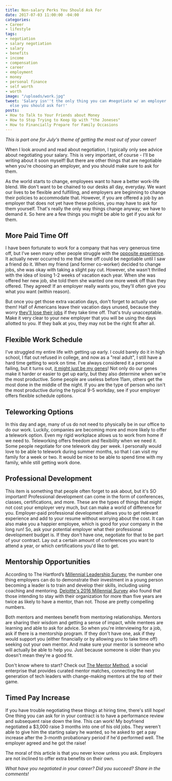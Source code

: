 ```yaml
---
title: Non-salary Perks You Should Ask For
date: 2017-07-03 11:00:00 -04:00
categories:
- Career
- lifestyle
tags:
- negotiation
- salary negotiation
- salary
- benefits
- income
- compensation
- career
- employment
- money
- personal finance
- self worth
- worth
image: "/uploads/work.jpg"
tweet: 'Salary isn''t the only thing you can #negotiate w/ an employer. Find out what
  else you should ask for!'
posts:
- How to Talk to Your Friends about Money
- How to Stop Trying to Keep Up with "the Joneses"
- How to Financially Prepare for Family Occasions
---
```


*This is part one for July's theme of getting the most out of your career!*

When I look around and read about negotiation, I typically only see advice about negotiating your salary. This is very important, of course - I'll be writing about it soon myself! But there are other things that are negotiable when you're choosing an employer, and you should make sure to ask for them.

As the world starts to change, employees want to have a better work-life blend. We don't want to be chained to our desks all day, everyday. We want our lives to be flexible and fulfilling, and employers are beginning to change their policies to accommodate that. However, if you are offered a job by an employer that does not yet have these policies, you may have to ask for them yourself. That's really the only way things change anyway; we have to demand it. So here are a few things you might be able to get if you ask for them.

## More Paid Time Off

I have been fortunate to work for a company that has very generous time off, but I've seen many other people struggle with the [opposite experience](https://www.forbes.com/sites/niallmccarthy/2017/06/26/american-workers-have-a-miserable-vacation-allowance-infographic/#2936c1d6126d). It actually never occurred to me that time off could be negotiable until I saw a friend do it. When my friend (and former co-worker) decided to change jobs, she was okay with taking a slight pay cut. However, she wasn't thrilled with the idea of losing 1-2 weeks of vacation each year. When she was offered her new job, she told them she wanted one more week off than they offered. They agreed! If an employer really wants you, they'll often give you what you want (within reason).

But once you get those extra vacation days, don't forget to actually use them! Half of Americans leave their vacation days unused, because they worry [they'll lose their jobs](http://www.marketwatch.com/story/55-of-american-workers-dont-take-all-their-paid-vacation-2016-06-15) if they take time off. That's truly unacceptable. Make it very clear to your new employer that you will be using the days allotted to you. If they balk at you, they may not be the right fit after all. 

## Flexible Work Schedule

I've struggled my entire life with getting up early. I could barely do it in high school, I flat out refused in college, and now as a "real adult", I still have a hard time getting to work on time. I've always considered it a personal failing, but it turns out, [it might just be my genes](https://www.facebook.com/Vox/videos/657820167738922/?pnref=story)! Not only do our genes make it harder or easier to get up early, but they also determine when we're the most productive. Some people are useless before 11am, others get the most done in the middle of the night. If you are the type of person who isn't the most productive during the typical 9-5 workday, see if your employer offers flexible schedule options.

## Teleworking Options

In this day and age, many of us do not need to physically be in our office to do our work. Luckily, companies are becoming more and more likely to offer a telework option. Even my rigid workplace allows us to work from home if we need to. Teleworking offers freedom and flexibility when we need it. Some people negotiate for one telework day per week. I personally would love to be able to telework during summer months, so that I can visit my family for a week or two. It would be nice to be able to spend time with my family, while still getting work done. 

## Professional Development

This item is something that people often forget to ask about, but it's SO important! Professional development can come in the form of conferences, classes, certifications, and more. These are the types of things that might not cost your employer very much, but can make a world of difference for you. Employer-paid professional development allows you to get relevant experience and add to your resume without worrying about the cost. It can also make you a happier employee, which is good for your company in the long run! So, ask your potential employer what their professional development budget is. If they don't have one, negotiate for that to be part of your contract. Lay out a certain amount of conferences you want to attend a year, or which certifications you'd like to get.

## Mentorship Opportunities

According to The Hartford’s [Millennial Leadership Survey](https://www.thehartford.com/sites/the_hartford/files/2015-millennial-leadership.pdf), the number one thing employers can do to demonstrate their investment in a young person becoming a leader is to train and develop their skills, including using coaching and mentoring. [Deloitte's 2016 Millennial Survey](https://www2.deloitte.com/content/dam/Deloitte/global/Documents/About-Deloitte/gx-millenial-survey-2016-exec-summary.pdf) also found that those intending to stay with their organization for more than five years are twice as likely to have a mentor, than not. Those are pretty compelling numbers.

Both mentors and mentees benefit from mentoring relationships. Mentors are sharing their wisdom and getting a sense of impact, while mentees are learning and able to ask for advice. So when you're interviewing for a job, ask if there is a mentorship program. If they don't have one, ask if they would support you (either financially or by allowing you to take time off) seeking out your own mentor. And make sure your mentor is someone who will actually be able to help you. Just because someone is older than you doesn't mean they're a good fit.

Don't know where to start? Check out [The Mentor Method](www.thementormethod.com), a social enterprise that provides curated mentor matches, connecting the next generation of tech leaders with change-making mentors at the top of their game.

## Timed Pay Increase

If you have trouble negotiating these things at hiring time, there's still hope! One thing you can ask for in your contract is to have a performance review and subsequent raise down the line. This can work! My boyfriend negotiated a $3,000 raise 3 months into one of his old jobs. They weren't able to give him the starting salary he wanted, so he asked to get a pay increase after the 3-month probationary period if he'd performed well. The employer agreed and he got the raise!

The moral of this article is that you never know unless you ask. Employers are not inclined to offer extra benefits on their own.

*What have you negotiated in your career? Did you succeed? Share in the comments!*